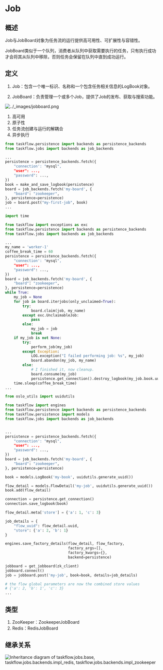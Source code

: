 # Job

## 概述

Job与JobBoard对象为任务流的运行提供高可用性、可扩展性与容错性。

JobBoard类似于一个队列，消费者从队列中获取需要执行的任务，只有执行成功才会将其从队列中移除，否则任务会保留在队列中直到成功运行。

## 定义

1. Job：包含一个唯一标识、名称和一个包含任务相关信息的LogBook对象。

2. JobBoard：负责管理一个或多个Job，提供了Job的发布、获取与搜索功能。

![../_images/jobboard.png](https://docs.openstack.org/taskflow/latest/_images/jobboard.png)

1. 高可用
2. 原子性
3. 任务流创建与运行的解耦合
4. 异步执行

```python
from taskflow.persistence import backends as persistence_backends
from taskflow.jobs import backends as job_backends

...
persistence = persistence_backends.fetch({
    "connection': "mysql",
    "user": ...,
    "password": ...,
})
book = make_and_save_logbook(persistence)
board = job_backends.fetch('my-board', {
    "board": "zookeeper",
}, persistence=persistence)
job = board.post("my-first-job", book)
...
```



```python
import time

from taskflow import exceptions as exc
from taskflow.persistence import backends as persistence_backends
from taskflow.jobs import backends as job_backends

...
my_name = 'worker-1'
coffee_break_time = 60
persistence = persistence_backends.fetch({
    "connection': "mysql",
    "user": ...,
    "password": ...,
})
board = job_backends.fetch('my-board', {
    "board": "zookeeper",
}, persistence=persistence)
while True:
    my_job = None
    for job in board.iterjobs(only_unclaimed=True):
        try:
            board.claim(job, my_name)
        except exc.UnclaimableJob:
            pass
        else:
            my_job = job
            break
    if my_job is not None:
        try:
            perform_job(my_job)
        except Exception:
            LOG.exception("I failed performing job: %s", my_job)
            board.abandon(my_job, my_name)
        else:
            # I finished it, now cleanup.
            board.consume(my_job)
            persistence.get_connection().destroy_logbook(my_job.book.uuid)
    time.sleep(coffee_break_time)
...
```



```python
from oslo_utils import uuidutils

from taskflow import engines
from taskflow.persistence import backends as persistence_backends
from taskflow.persistence import models
from taskflow.jobs import backends as job_backends


...
persistence = persistence_backends.fetch({
    "connection': "mysql",
    "user": ...,
    "password": ...,
})
board = job_backends.fetch('my-board', {
    "board": "zookeeper",
}, persistence=persistence)

book = models.LogBook('my-book', uuidutils.generate_uuid())

flow_detail = models.FlowDetail('my-job', uuidutils.generate_uuid())
book.add(flow_detail)

connection = persistence.get_connection()
connection.save_logbook(book)

flow_detail.meta['store'] = {'a': 1, 'c': 3}

job_details = {
    "flow_uuid": flow_detail.uuid,
    "store": {'a': 2, 'b': 1}
}

engines.save_factory_details(flow_detail, flow_factory,
                             factory_args=[],
                             factory_kwargs={},
                             backend=persistence)

jobboard = get_jobboard(zk_client)
jobboard.connect()
job = jobboard.post('my-job', book=book, details=job_details)

# the flow global parameters are now the combined store values
# {'a': 2, 'b': 1', 'c': 3}
...
```



## 类型

1. ZooKeeper：ZookeeperJobBoard
2. Redis：RedisJobBoard



## 继承关系

![Inheritance diagram of taskflow.jobs.base, taskflow.jobs.backends.impl_redis, taskflow.jobs.backends.impl_zookeeper](https://docs.openstack.org/taskflow/latest/_images/inheritance-e896f0e266651aa414dca3d7d8cc50224c0edad6.png)